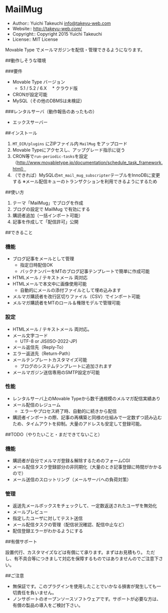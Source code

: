 MailMug
===

* Author:: Yuichi Takeuchi <info@takeyu-web.com>
* Website:: http://takeyu-web.com/
* Copyright:: Copyright 2015 Yuichi Takeuchi
* License:: MIT License

Movable Type でメールマガジンを配信・管理できるようになります。

##動作しそうな環境

###要件

* Movable Type バージョン
  * 5.1 / 5.2 / 6.X
　* クラウド版
* CRONが設定可能
* MySQL（その他のDBMSは未検証）

###レンタルサーバ（動作報告のあったもの）

* エックスサーバー

##インストール

1. `MT_DIR/plugins` にZIPファイル内 `MailMug` をアップロード
2. Movable Typeにアクセスし、アップグレード指示に従う
4. CRON等で`run-periodic-tasks`を設定（http://www.movabletype.jp/documentation/schedule_task_framework.html）
5. （できれば）MySQLの`mt_mail_mug_subscripter`テーブルをInnoDBに変更する
  ※メール配信キューのトランザクションを利用できるようにするため

##使い方

1. テーマ「MailMug」でブログを作成
2. ブログの設定で MailMug で有効にする
3. 購読者追加（一括インポート可能）
4. 記事を作成して「配信許可」公開

##できること

### 機能

- ブログ記事をメールとして管理
  - 指定日時配信OK
  - バックナンバーをMTのブログ記事テンプレートで簡単に作成可能
- HTMLメール / テキストメール 両対応
- HTMLメールで本文中に画像使用可能
  - 自動的にメールの添付ファイルとして埋め込みます
- メルマガ購読者を改行区切りファイル（CSV）でインポート可能
- メルマガ購読者をMTのロール＆権限モデルで管理可能

### 設定

- HTMLメール / テキストメール 両対応。
- メール文字コード 
  - UTF-8 or JIS(ISO-2022-JP)
- メール返信先（Reply-To）
- エラー返送先（Return-Path）
- メールテンプレートカスタマイズ可能
  - ブログのシステムテンプレートに追加されます
- メールマガジン送信専用のSMTP設定が可能

### 性能

- レンタルサーバ上のMovable Typeから数千通規模のメルマガ配信実績あり
- メール配信のレジューム
  - エラーやプロセス終了時、自動的に続きから配信
- 購読者インポートの際、記事の再構築と同様の仕組みで一定数ずつ読み込むため、タイムアウトを抑制。大量のアドレスも安定して登録可能。

##TODO（やりたいこと・まだできてないこと）

### 機能

- 購読者が自分でメルマガ登録＆解除するためのフォームCGI
- メール配信タスク登録部分の非同期化（大量のとき記事登録に時間がかかるので）
- メール送信のスロットリング（メールサーバへの負荷対策）

### 管理

- 返送先メールボックスをチェックして、一定数返送されたユーザを無効化
- メールプレビュー
- 指定したユーザに対してテスト送信
- メール配信タスクの管理（配信状況確認、配信中止など）
- 配信登録エラーがわかるようにする

##有償サポート

設置代行、カスタマイズなどは有償にて承ります。まずはお見積もり。
ただし、有不具合等につきまして対応を保障するものではありませんのでご注意下さい。


##ご注意

* 無保証です。このプラグインを使用したことでいかなる損害が発生しても一切責任を負いません。
* ノンサポートのオープンソースソフトウェアです。サポートが必要な方は、有償の製品の導入をご検討下さい。



